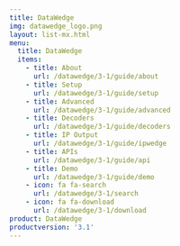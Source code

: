 ```yaml
---
title: DataWedge
img: datawedge_logo.png
layout: list-mx.html
menu:
  title: DataWedge
  items:
    - title: About
      url: /datawedge/3-1/guide/about
    - title: Setup
      url: /datawedge/3-1/guide/setup
    - title: Advanced
      url: /datawedge/3-1/guide/advanced
    - title: Decoders
      url: /datawedge/3-1/guide/decoders
    - title: IP Output
      url: /datawedge/3-1/guide/ipwedge
    - title: APIs
      url: /datawedge/3-1/guide/api
    - title: Demo
      url: /datawedge/3-1/guide/demo
    - icon: fa fa-search
      url: /datawedge/3-1/search
    - icon: fa fa-download
      url: /datawedge/3-1/download
product: DataWedge
productversion: '3.1'
---
```


